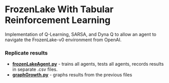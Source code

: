 # FrozenLake With Tabular Reinforcement Learning
 Implementation of Q-Learning, SARSA, and Dyna Q to allow an agent to navigate the FrozenLake-v0 environment from OpenAI.

### Replicate results
* **[frozenLakeAgent.py](https://github.com/Andrade-Diego/FrozenLake-Solution/blob/master/frozenLakeAgent.py)** - trains all agents, tests all agents, records results in separate .csv files.
* **[graphGrowth.py](https://github.com/Andrade-Diego/lFrozenLake-Solution/blob/master/graphGrowth.py)** - graphs results from the previous files
